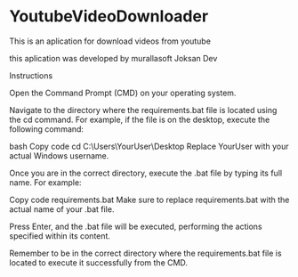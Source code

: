 # YoutubeVideoDownloader
This is an aplication for download videos from youtube 

this aplication was developed by murallasoft Joksan Dev



Instructions



Open the Command Prompt (CMD) on your operating system.

Navigate to the directory where the requirements.bat file is located using the cd command. For example, if the file is on the desktop, execute the following command:

bash
Copy code
cd C:\Users\YourUser\Desktop
Replace YourUser with your actual Windows username.

Once you are in the correct directory, execute the .bat file by typing its full name. For example:

Copy code
requirements.bat
Make sure to replace requirements.bat with the actual name of your .bat file.

Press Enter, and the .bat file will be executed, performing the actions specified within its content.

Remember to be in the correct directory where the requirements.bat file is located to execute it successfully from the CMD.

